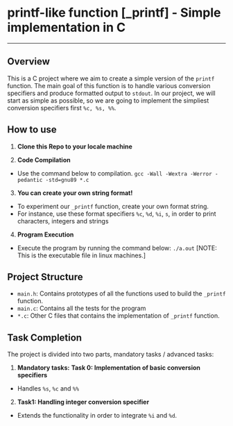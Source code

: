 # printf-like function [_printf] - Simple implementation in C

----

## Overview

This is a C project where we aim to create a simple version of the `printf` function. The main goal of this function
is to handle various conversion specifiers and produce formatted output to `stdout`. In our project, we will start as simple as 
possible, so we are going to implement the simpliest conversion specifiers first `%c, %s, %%`.

## How to use
1. **Clone this Repo to your locale machine**

2. **Code Compilation**
- Use the command below to compilation.
```gcc -Wall -Wextra -Werror -pedantic -std=gnu89 *.c```

3. **You can create your own string format!**
- To experiment our `_printf` function, create your own format string.
- For instance, use these format specifiers `%c`, `%d`, `%i`, `s`, in order to print characters, integers and strings

4. **Program Execution**
- Execute the program by running the command below:
```./a.out``` [NOTE: This is the executable file in linux machines.]

## Project Structure
- `main.h`: Contains prototypes of all the functions used to build the `_printf` function.
- `main.c`: Contains all the tests for the program
- `*.c`: Other C files that contains the implementation of `_printf` function.

## Task Completion
The project is divided into two parts, mandatory tasks / advanced tasks:
1. **Mandatory tasks:**
**Task 0: Implementation of basic conversion specifiers**
- Handles `%s`, `%c` and `%%`

2. **Task1: Handling integer conversion specifier**
- Extends the functionality in order to integrate `%i` and `%d`.
